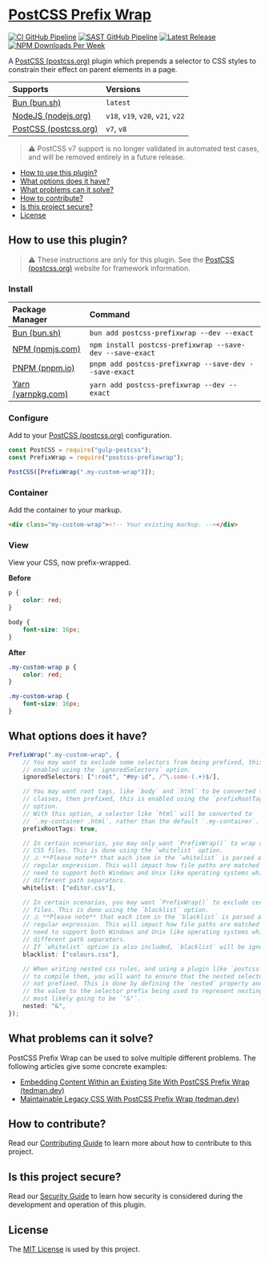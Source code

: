 # [PostCSS Prefix Wrap](https://github.com/dbtedman/postcss-prefixwrap)

[![CI GitHub Pipeline](https://img.shields.io/github/actions/workflow/status/dbtedman/postcss-prefixwrap/ci.yml?branch=main&style=for-the-badge&logo=github&label=ci)](https://github.com/dbtedman/postcss-prefixwrap/actions/workflows/ci.yml?query=branch%3Amain)
[![SAST GitHub Pipeline](https://img.shields.io/github/actions/workflow/status/dbtedman/postcss-prefixwrap/sast.yml?branch=main&style=for-the-badge&logo=github&label=sast)](https://github.com/dbtedman/postcss-prefixwrap/actions/workflows/sast.yml)
[![Latest Release](https://img.shields.io/github/v/release/dbtedman/postcss-prefixwrap?style=for-the-badge&logo=github&color=43cc11)](https://github.com/dbtedman/postcss-prefixwrap/releases)
[![NPM Downloads Per Week](https://img.shields.io/npm/dw/postcss-prefixwrap?color=blue&logo=npm&style=for-the-badge)](https://www.npmjs.com/package/postcss-prefixwrap)

A [PostCSS (postcss.org)](https://postcss.org) plugin which prepends a selector to CSS styles to constrain their effect on parent
elements in a page.

| Supports                                     | Versions                          |
| :------------------------------------------- | :-------------------------------- |
| [Bun (bun.sh)](https://bun.sh)               | `latest`                          |
| [NodeJS (nodejs.org)](https://nodejs.org)    | `v18`, `v19`, `v20`, `v21`, `v22` |
| [PostCSS (postcss.org)](https://postcss.org) | `v7`, `v8`                        |

> ⚠️ PostCSS v7 support is no longer validated in automated test cases, and will be removed entirely in a future release.

-   [How to use this plugin?](#how-to-use-this-plugin)
-   [What options does it have?](#what-options-does-it-have)
-   [What problems can it solve?](#what-problems-can-it-solve)
-   [How to contribute?](#how-to-contribute)
-   [Is this project secure?](#is-this-project-secure)
-   [License](#license)

## How to use this plugin?

> ⚠️ These instructions are only for this plugin. See the [PostCSS (postcss.org)](https://postcss.org) website for framework information.

### Install

| Package Manager                                                         | Command                                                  |
| :---------------------------------------------------------------------- | :------------------------------------------------------- |
| [Bun (bun.sh)](https://bun.sh)                                          | `bun add postcss-prefixwrap --dev --exact`               |
| [NPM (npmjs.com)](https://www.npmjs.com/package/postcss-prefixwrap)     | `npm install postcss-prefixwrap --save-dev --save-exact` |
| [PNPM (pnpm.io)](https://pnpm.io)                                       | `pnpm add postcss-prefixwrap --save-dev --save-exact`    |
| [Yarn (yarnpkg.com)](https://yarnpkg.com/en/package/postcss-prefixwrap) | `yarn add postcss-prefixwrap --dev --exact`              |

### Configure

Add to your [PostCSS (postcss.org)](https://postcss.org) configuration.

```javascript
const PostCSS = require("gulp-postcss");
const PrefixWrap = require("postcss-prefixwrap");

PostCSS([PrefixWrap(".my-custom-wrap")]);
```

### Container

Add the container to your markup.

```html
<div class="my-custom-wrap"><!-- Your existing markup. --></div>
```

### View

View your CSS, now prefix-wrapped.

**Before**

```css
p {
    color: red;
}

body {
    font-size: 16px;
}
```

**After**

```css
.my-custom-wrap p {
    color: red;
}

.my-custom-wrap {
    font-size: 16px;
}
```

## What options does it have?

```typescript
PrefixWrap(".my-custom-wrap", {
    // You may want to exclude some selectors from being prefixed, this is
    // enabled using the `ignoredSelectors` option.
    ignoredSelectors: [":root", "#my-id", /^\.some-(.+)$/],

    // You may want root tags, like `body` and `html` to be converted to
    // classes, then prefixed, this is enabled using the `prefixRootTags`
    // option.
    // With this option, a selector like `html` will be converted to
    // `.my-container .html`, rather than the default `.my-container`.
    prefixRootTags: true,

    // In certain scenarios, you may only want `PrefixWrap()` to wrap certain
    // CSS files. This is done using the `whitelist` option.
    // ⚠️ **Please note** that each item in the `whitelist` is parsed as a
    // regular expression. This will impact how file paths are matched when you
    // need to support both Windows and Unix like operating systems which use
    // different path separators.
    whitelist: ["editor.css"],

    // In certain scenarios, you may want `PrefixWrap()` to exclude certain CSS
    // files. This is done using the `blacklist` option.
    // ⚠️ **Please note** that each item in the `blacklist` is parsed as a
    // regular expression. This will impact how file paths are matched when you
    // need to support both Windows and Unix like operating systems which use
    // different path separators.
    // If `whitelist` option is also included, `blacklist` will be ignored.
    blacklist: ["colours.css"],

    // When writing nested css rules, and using a plugin like `postcss-nested`
    // to compile them, you will want to ensure that the nested selectors are
    // not prefixed. This is done by defining the `nested` property and setting
    // the value to the selector prefix being used to represent nesting, this is
    // most likely going to be `"&"`.
    nested: "&",
});
```

## What problems can it solve?

PostCSS Prefix Wrap can be used to solve multiple different problems. The following articles give some concrete examples:

-   [Embedding Content Within an Existing Site With PostCSS Prefix Wrap (tedman.dev)](https://tedman.dev/posts/embedding-content-within-an-existing-site-with-postcss-prefix-wrap/)
-   [Maintainable Legacy CSS With PostCSS Prefix Wrap (tedman.dev)](https://tedman.dev/posts/maintainable-legacy-css-with-postcss-prefix-wrap/)

## How to contribute?

Read our [Contributing Guide](CONTRIBUTING.md) to learn more about how to contribute to this project.

## Is this project secure?

Read our [Security Guide](SECURITY.md) to learn how security is considered during the development and operation of this
plugin.

## License

The [MIT License](./LICENSE.md) is used by this project.
